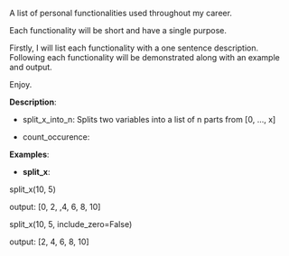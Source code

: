 A list of personal functionalities used throughout my career.

Each functionality will be short and have a single purpose.

Firstly, I will list each functionality with a one sentence description. Following each functionality will be demonstrated along with an example and output. 

Enjoy.

**Description**:

- split_x_into_n: Splits two variables into a list of n parts from [0, ..., x] 

- count_occurence:


**Examples**:

- **split_x**:

split_x(10, 5)

output: [0, 2, ,4, 6, 8, 10]

split_x(10, 5, include_zero=False)

output: [2, 4, 6, 8, 10]

